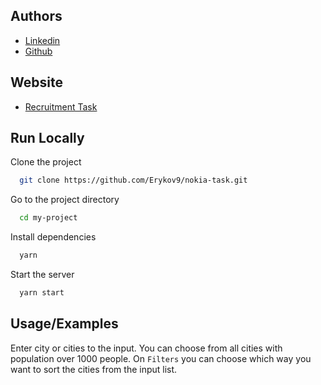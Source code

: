 
## Authors

- [Linkedin](https://www.linkedin.com/in/eryk-szczepanek)
- [Github](https://www.github.com/Erykov9)

## Website

- [Recruitment Task](https://nokia-task.onrender.com/)


## Run Locally

Clone the project

```bash
  git clone https://github.com/Erykov9/nokia-task.git
```

Go to the project directory

```bash
  cd my-project
```

Install dependencies

```bash
  yarn
```

Start the server

```bash
  yarn start
```


## Usage/Examples

Enter city or cities to the input. You can choose from all cities with population over 1000 people. On ```Filters``` you can choose which way you want to sort the cities from the input list. 

